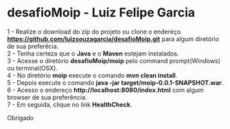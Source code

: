 # desafioMoip - Luiz Felipe Garcia

1 - Realize o download do zip do projeto ou clone o endereço <b>https://github.com/luizsouzagarcia/desafioMoip.git</b> para algum diretório de sua preferêcia.<br>
2 - Tenha certeza que o <b>Java</b> e o <b>Maven</b> estejam instalados.<br>
3 - Acesse o diretório <b>desafioMoip/moip</b> pelo command prompt(Windows) ou terminal(OSX).<br>
4 - No diretório <b>moip</b> execute o comando <b>mvn clean install</b>. <br>
5 - Depois execute o comando <b>java -jar target/moip-0.0.1-SNAPSHOT.war</b>. <br>
6 - Acesso o endereço <b>http://localhost:8080/index.html</b> com algum browser de sua preferência. <br>
7 - Em seguida, clique no link <b> HealthCheck</b>.

Obrigado


